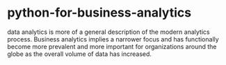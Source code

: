 # python-for-business-analytics
 data analytics is more of a general description of the modern analytics process. Business analytics implies a narrower focus and has functionally become more prevalent and more important for organizations around the globe as the overall volume of data has increased.
